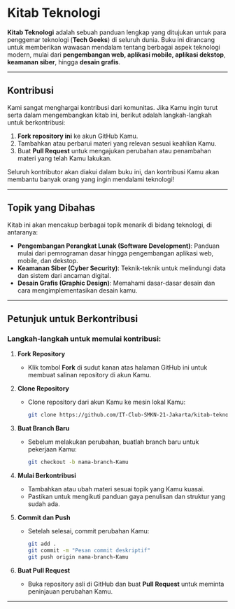 # Kitab Teknologi

**Kitab Teknologi** adalah sebuah panduan lengkap yang ditujukan untuk para penggemar teknologi (**Tech Geeks**) di seluruh dunia. Buku ini dirancang untuk memberikan wawasan mendalam tentang berbagai aspek teknologi modern, mulai dari **pengembangan web, aplikasi mobile, aplikasi dekstop**, **keamanan siber**, hingga **desain grafis**. 

---

## Kontribusi

Kami sangat menghargai kontribusi dari komunitas. Jika Kamu ingin turut serta dalam mengembangkan kitab ini, berikut adalah langkah-langkah untuk berkontribusi:

1. **Fork repository ini** ke akun GitHub Kamu.
2. Tambahkan atau perbarui materi yang relevan sesuai keahlian Kamu.
3. Buat **Pull Request** untuk mengajukan perubahan atau penambahan materi yang telah Kamu lakukan.

Seluruh kontributor akan diakui dalam buku ini, dan kontribusi Kamu akan membantu banyak orang yang ingin mendalami teknologi!

---

## Topik yang Dibahas

Kitab ini akan mencakup berbagai topik menarik di bidang teknologi, di antaranya:

- **Pengembangan Perangkat Lunak (Software Development)**: Panduan mulai dari pemrograman dasar hingga pengembangan aplikasi web, mobile, dan dekstop.
- **Keamanan Siber (Cyber Security)**: Teknik-teknik untuk melindungi data dan sistem dari ancaman digital.
- **Desain Grafis (Graphic Design)**: Memahami dasar-dasar desain dan cara mengimplementasikan desain kamu.

---

## Petunjuk untuk Berkontribusi

### Langkah-langkah untuk memulai kontribusi:

1. **Fork Repository**
   - Klik tombol **Fork** di sudut kanan atas halaman GitHub ini untuk membuat salinan repository di akun Kamu.

2. **Clone Repository**
   - Clone repository dari akun Kamu ke mesin lokal Kamu:
     ```bash
     git clone https://github.com/IT-Club-SMKN-21-Jakarta/kitab-teknologi.git
     ```
   
3. **Buat Branch Baru**
   - Sebelum melakukan perubahan, buatlah branch baru untuk pekerjaan Kamu:
     ```bash
     git checkout -b nama-branch-Kamu
     ```

4. **Mulai Berkontribusi**
   - Tambahkan atau ubah materi sesuai topik yang Kamu kuasai.
   - Pastikan untuk mengikuti panduan gaya penulisan dan struktur yang sudah ada.

5. **Commit dan Push**
   - Setelah selesai, commit perubahan Kamu:
     ```bash
     git add .
     git commit -m "Pesan commit deskriptif"
     git push origin nama-branch-Kamu
     ```

6. **Buat Pull Request**
   - Buka repository asli di GitHub dan buat **Pull Request** untuk meminta peninjauan perubahan Kamu.

---

